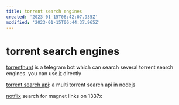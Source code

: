 ```yaml
---
title: torrent search engines
created: '2023-01-15T06:42:07.935Z'
modified: '2023-01-15T06:44:37.965Z'
---
```


# torrent search engines

[torrenthunt](https://github.com/hemantapkh/TorrentHunt) is a telegram bot which can search several torrent search engines. you can use [it](https://t.me/TorrentHuntBot?start=github) directly

[torrent search api](https://github.com/JimmyLaurent/torrent-search-api): a multi torrent search api in nodejs

[notflix](https://github.com/Bugswriter/notflix) search for magnet links on 1337x
